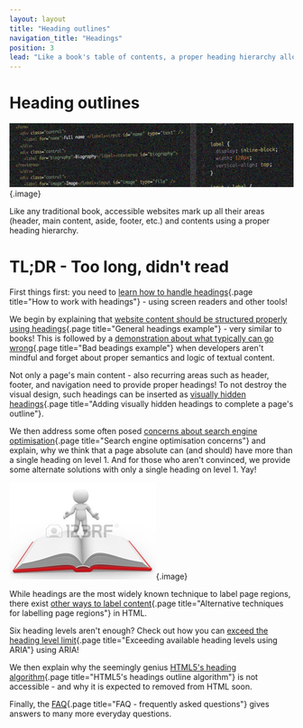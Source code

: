 ```yaml
---
layout: layout
title: "Heading outlines"
navigation_title: "Headings"
position: 3
lead: "Like a book's table of contents, a proper heading hierarchy allows screen reader users to quickly get an overview over the available areas and contents of a page."
---
```


# Heading outlines

![](_media/1510765799519.png){.image}

Like any traditional book, accessible websites mark up all their areas (header, main content, aside, footer, etc.) and contents using a proper heading hierarchy.

# TL;DR - Too long, didn't read

First things first: you need to [learn how to handle headings](/code-examples-of-common-patterns-and-daily-requirements/heading-outlines/how-to-work-with-headings){.page title="How to work with headings"} - using screen readers and other tools!

We begin by explaining that [website content should be structured properly using headings](/code-examples-of-common-patterns-and-daily-requirements/heading-outlines/general-headings-example){.page title="General headings example"} - very similar to books! This is followed by a [demonstration about what typically can go wrong](/code-examples-of-common-patterns-and-daily-requirements/heading-outlines/bad-beadings-example){.page title="Bad beadings example"} when developers aren't mindful and forget about proper semantics and logic of textual content.

Not only a page's main content - also recurring areas such as header, footer, and navigation need to provide proper headings! To not destroy the visual design, such headings can be inserted as [visually hidden headings](/code-examples-of-common-patterns-and-daily-requirements/heading-outlines/adding-visually-hidden-headings-to-complete-a-pages-outline){.page title="Adding visually hidden headings to complete a page's outline"}.

We then address some often posed [concerns about search engine optimisation](/code-examples-of-common-patterns-and-daily-requirements/heading-outlines/search-engine-optimisation-concerns){.page title="Search engine optimisation concerns"} and explain, why we think that a page absolute can (and should) have more than a single heading on level 1. And for those who aren't convinced, we provide some alternate solutions with only a single heading on level 1. Yay!

![](_media/1510822798620.png){.image}

While headings are the most widely known technique to label page regions, there exist [other ways to label content](/code-examples-of-common-patterns-and-daily-requirements/heading-outlines/alternative-techniques-for-labelling-page-regions){.page title="Alternative techniques for labelling page regions"} in HTML.

Six heading levels aren't enough? Check out how you can [exceed the heading level limit](/code-examples-of-common-patterns-and-daily-requirements/heading-outlines/exceeding-available-heading-levels-using-aria){.page title="Exceeding available heading levels using ARIA"} using ARIA!

We then explain why the seemingly genius [HTML5's heading algorithm](/code-examples-of-common-patterns-and-daily-requirements/heading-outlines/html5s-headings-outline-algorithm){.page title="HTML5's headings outline algorithm"} is not accessible - and why it is expected to removed from HTML soon.

Finally, the [FAQ](/code-examples-of-common-patterns-and-daily-requirements/heading-outlines/faq---frequently-asked-questions){.page title="FAQ - frequently asked questions"} gives answers to many more everyday questions.